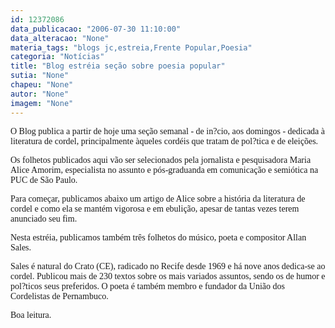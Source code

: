 ```yaml
---
id: 12372086
data_publicacao: "2006-07-30 11:10:00"
data_alteracao: "None"
materia_tags: "blogs jc,estreia,Frente Popular,Poesia"
categoria: "Notícias"
title: "Blog estréia seção sobre poesia popular"
sutia: "None"
chapeu: "None"
autor: "None"
imagem: "None"
---
```

<p><P><FONT face=Verdana>O Blog publica a partir de hoje uma seção semanal - de in?cio, aos domingos - dedicada à literatura de cordel, principalmente àqueles cordéis que tratam de pol?tica e de eleições. </FONT></P></p>
<p><P><FONT face=Verdana>Os folhetos publicados aqui vão ser selecionados pela jornalista e pesquisadora Maria Alice Amorim, especialista no assunto e pós-graduanda em comunicação e semiótica na PUC de São Paulo.</FONT></P></p>
<p><P><FONT face=Verdana>Para começar, publicamos abaixo um artigo de Alice sobre a história da literatura de cordel e como ela se mantém vigorosa e em ebulição, apesar de tantas vezes terem anunciado seu fim.</FONT></P></p>
<p><P><FONT face=Verdana>Nesta estréia, publicamos também três folhetos do músico, poeta e compositor Allan Sales. </FONT></P></p>
<p><P><FONT face=Verdana>Sales é natural do Crato (CE), radicado no Recife desde 1969 e há nove anos dedica-se ao cordel. Publicou mais de 230 textos sobre os mais variados assuntos, sendo os de humor e pol?ticos seus preferidos. O poeta é também membro e fundador da União dos Cordelistas de Pernambuco.</FONT></P></p>
<p><P><FONT face=Verdana>Boa leitura.</FONT></P> </p>
